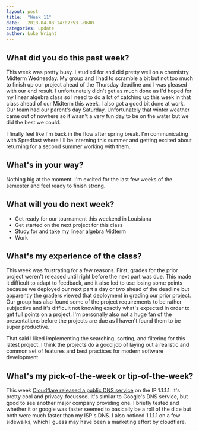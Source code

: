 ```yaml
---
layout: post
title:  "Week 11"
date:   2018-04-08 14:07:53 -0600
categories: update
author: Luke Wright
---
```

## What did you do this past week?

This week was pretty busy. I studied for and did pretty well on a chemistry Midterm Wednesday. My group and I had to scramble a bit but not too much to finish up our project ahead of the Thursday deadline and I was pleased with our end result. I unfortunately didn't get as much done as I'd hoped for my linear algebra class so I need to do a lot of catching up this week in that class ahead of our Midterm this week. I also got a good bit done at work. Our team had our parent's day Saturday. Unfortunately that winter weather came out of nowhere so it wasn't a very fun day to be on the water but we did the best we could.

I finally feel like I'm back in the flow after spring break. I'm communicating with Spredfast where I'll be interning this summer and getting excited about returning for a second summer working with them.

## What's in your way?

Nothing big at the moment. I'm excited for the last few weeks of the semester and feel ready to finish strong.

## What will you do next week?

* Get ready for our tournament this weekend in Louisiana
* Get started on the next project for this class
* Study for and take my linear algebra Midterm
* Work

## What's my experience of the class?

This week was frustrating for a few reasons. First, grades for the prior project weren't released until right before the next part was due. This made it difficult to adapt to feedback, and it also led to use losing some points because we deployed our next part a day or two ahead of the deadline but apparently the graders viewed that deployment in grading our prior project. Our group has also found some of the project requirements to be rather subjective and it's difficult not knowing exactly what's expected in order to get full points on a project. I'm personally also not a huge fan of the presentations before the projects are due as I haven't found them to be super productive.

That said I liked implementing the searching, sorting, and filtering for this latest project. I think the projects do a good job of laying out a realistic and common set of features and best practices for modern software development.

## What's my pick-of-the-week or tip-of-the-week?

This week [Cloudflare released a public DNS service](https://blog.cloudflare.com/announcing-1111/) on the IP 1.1.1.1. It's pretty cool and privacy-focussed. It's similar to Google's DNS service, but good to see another major company providing one. I briefly tested and whether it or google was faster seemed to basically be a roll of the dice but both were much faster than my ISP's DNS. I also noticed 1.1.1.1 on a few sidewalks, which I guess may have been a marketing effort by cloudflare.
